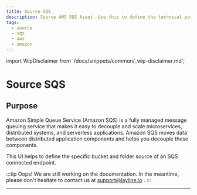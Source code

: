 ```yaml
---
title: Source SQS
description: Source AWS SQS Asset. Use this to define the technical parameters for an AWS SQS source connection.
tags:
  - source
  - sqs
  - aws
  - amazon
---
```


import WipDisclaimer from '/docs/snippets/common/_wip-disclaimer.md';

# Source SQS

## Purpose

Amazon Simple Queue Service (Amazon SQS) is a fully managed message queuing service that makes it easy to decouple and scale microservices, 
distributed systems, and serverless applications. 
Amazon SQS moves data between distributed application components and helps you decouple these components.

This UI helps to define the specific bucket and folder source of an SQS connected endpoint.

:::tip Oops! We are still working on the documentation.
In the meantime, please don't hesitate to contact us at support@layline.io .
:::

---

<WipDisclaimer></WipDisclaimer>
